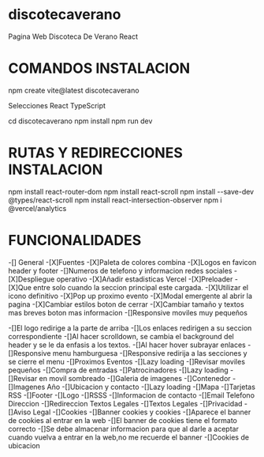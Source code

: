# discotecaverano
Pagina Web Discoteca De Verano React

# COMANDOS INSTALACION
npm create vite@latest discotecaverano

Selecciones
    React
    TypeScript

  cd discotecaverano
  npm install
  npm run dev

# RUTAS Y REDIRECCIONES INSTALACION
npm install react-router-dom
npm install react-scroll
npm install --save-dev @types/react-scroll
npm install react-intersection-observer
npm i @vercel/analytics

# FUNCIONALIDADES 
-[] General
  -[X]Fuentes
  -[X]Paleta de colores combina
  -[X]Logos en favicon header y footer
  -[]Numeros de telefono y informacion redes sociales
  -[X]Despliegue operativo
  -[X]Añadir estadisticas Vercel
-[X]Preloader
  -[X]Que entre solo cuando la seccion principal este cargada.
  -[X]Utilizar el icono definitivo
-[X]Pop up proximo evento
  -[X]Modal emergente al abrir la pagina
  -[X]Cambiar estilos boton de cerrar
  -[X]Cambiar tamaño y textos mas breves boton mas informacion
  -[]Responsive moviles muy pequeños

-[]El logo redirige a la parte de arriba
-[]Los enlaces redirigen a su seccion correspondiente
-[]Al hacer scrolldown, se cambia el background del header y se le da enfasis a los textos.
-[]Al hacer hover subrayar enlaces
-[]Responsive menu hamburguesa
-[]Responsive redirija a las secciones y se cierre el menu
-[]Proximos Eventos
  -[]Lazy loading
  -[]Revisar moviles pequeños 
-[]Compra de entradas
-[]Patrocinadores
  -[]Lazy loading
  -[]Revisar en movil sombreado
-[]Galeria de imagenes
    -[]Contenedor
    -[]Imagenes Año
-[]Ubicacion y contacto
    -[]Lazy loading
    -[]Mapa
    -[]Tarjetas RSS
-[]Footer
  -[]Logo
  -[]RSSS
  -[]Informacion de contacto
  -[]Email Telefono Direccion
  -[]Redireccion Textos Legales
-[]Textos Legales
  -[]Privacidad
  -[]Aviso Legal
  -[]Cookies
-[]Banner cookies y cookies
  -[]Aparece el banner de cookies al entrar en la web
  -[]El banner de cookies tiene el formato correcto
  -[]Se debe almacenar informacion para que al darle a aceptar cuando vuelva a entrar en la web,no me recuerde el banner
  -[]Cookies de ubicacion



